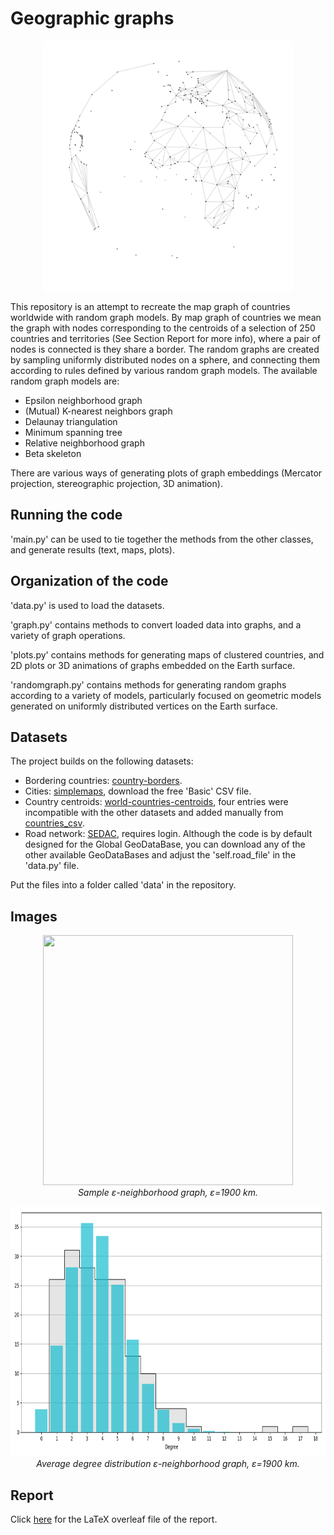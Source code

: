 # Geographic graphs

<p align="center">
  <img src="figures/plots/WG_3D.gif" width="400" height="400">
</p>

This repository is an attempt to recreate the map graph of countries worldwide with random graph models. By map graph of countries we mean the graph with nodes corresponding to the centroids of a selection of 250 countries and territories (See Section Report for more info), where a pair of nodes is connected is they share a border. The random graphs are created by sampling uniformly distributed nodes on a sphere, and connecting them according to rules defined by various random graph models. The available random graph models are:

- Epsilon neighborhood graph
- (Mutual) K-nearest neighbors graph
- Delaunay triangulation
- Minimum spanning tree
- Relative neighborhood graph
- Beta skeleton

There are various ways of generating plots of graph embeddings (Mercator projection, stereographic projection, 3D animation).

## Running the code

'main.py' can be used to tie together the methods from the other classes, and
generate results (text, maps, plots).

## Organization of the code

'data.py' is used to load the datasets.

'graph.py' contains methods to convert loaded data into graphs, and a variety of graph operations.

'plots.py' contains methods for generating maps of clustered countries, and 2D plots or 3D animations of graphs embedded on the Earth surface.

'randomgraph.py' contains methods for generating random graphs according to a variety of models, particularly focused on geometric models generated on uniformly distributed vertices on the Earth surface.

## Datasets

The project builds on the following datasets:

 - Bordering countries: [country-borders](https://github.com/geodatasource/country-borders/blob/master/GEODATASOURCE-COUNTRY-BORDERS.CSV).
 - Cities: [simplemaps](https://simplemaps.com/data/world-cities), download the free 'Basic' CSV file.
 - Country centroids: [world-countries-centroids](https://github.com/gavinr/world-countries-centroids/blob/master/dist/countries.csv), four entries were incompatible with the other datasets and added manually from [countries_csv](https://developers.google.com/public-data/docs/canonical/countries_csv).
 - Road network: [SEDAC](https://sedac.ciesin.columbia.edu/data/set/groads-global-roads-open-access-v1), requires login. Although the code is by default designed for the Global GeoDataBase, you can download any of the other available GeoDataBases and adjust the 'self.road_file' in the 'data.py' file.

Put the files into a folder called 'data' in the repository.

## Images

<p align="center">
  <img src="figures/plots/eN_sample_3D.gif" width="400" height="400"><br>
  <em>Sample ε-neighborhood graph, ε=1900 km.</em>
</p>

<p align="center">
  <img src="figures/degreedist/eN_1900.png" width="800" height="400"><br>
  <em>Average degree distribution ε-neighborhood graph, ε=1900 km.</em>
</p>

## Report

Click [here](https://www.overleaf.com/read/xzbmhvwgfgqz) for the LaTeX overleaf file of the report.
